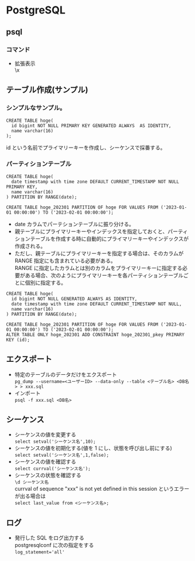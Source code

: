 # PostgreSQL

## psql

### コマンド
* 拡張表示  
\x

## テーブル作成(サンプル)

### シンプルなサンプル。

```
CREATE TABLE hoge(
  id bigint NOT NULL PRIMARY KEY GENERATED ALWAYS  AS IDENTITY,
  name varchar(16)
);
```
id という名前でプライマリーキーを作成し、シーケンスで採番する。

### パーティションテーブル

```
CREATE TABLE hoge(
  date timestamp with time zone DEFAULT CURRENT_TIMESTAMP NOT NULL PRIMARY KEY,
  name varchar(16)
) PARTITION BY RANGE(date);

CREATE TABLE hoge_202301 PARTITION OF hoge FOR VALUES FROM ('2023-01-01 00:00:00') TO ('2023-02-01 00:00:00');
```
* date カラムでパーテションテーブルに振り分ける。  
* 親テーブルにプライマリーキーやインデックスを指定しておくと、パーティションテーブルを作成する時に自動的にプライマリーキーやインデックスが作成される。  
* ただし、親テーブルにプライマリーキーを指定する場合は、そのカラムが RANGE 指定にも含まれている必要がある。  
  RANGE に指定したカラムとは別のカラムをプライマリーキーに指定する必要がある場合、次のようにプライマリーキーを各パーティションテーブルごとに個別に指定する。

```
CREATE TABLE hoge(
  id bigint NOT NULL GENERATED ALWAYS AS IDENTITY,
  date timestamp with time zone DEFAULT CURRENT_TIMESTAMP NOT NULL,
  name varchar(16)
) PARTITION BY RANGE(date);

CREATE TABLE hoge_202301 PARTITION OF hoge FOR VALUES FROM ('2023-01-01 00:00:00') TO ('2023-02-01 00:00:00');
ALTER TABLE ONLY hoge_202301 ADD CONSTRAINT hoge_202301_pkey PRIMARY KEY (id);
```

## エクスポート

* 特定のテーブルのデータだけをエクスポート  
  `pg_dump --username=<ユーザーID> --data-only --table <テーブル名> <DB名> > xxx.sql`
* インポート  
  `psql -f xxx.sql <DB名>`

## シーケンス

* シーケンスの値を変更する  
`select setval('シーケンス名',10);`
* シーケンスの値を初期化する(値を 1 にし、状態を呼び出し前にする)  
`select setval('シーケンス名',1,false);`
* シーケンスの値を確認する  
`select currval('シーケンス名');`
* シーケンスの状態を確認する  
`\d シーケンス名`  
currval of sequence "xxx" is not yet defined in this session というエラーが出る場合は  
`select last_value from <シーケンス名>;`

## ログ

* 発行した SQL をログ出力する  
postgresqlconf に次の指定をする  
`log_statement='all'`
